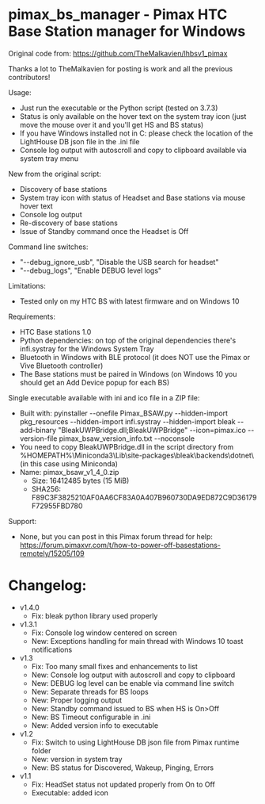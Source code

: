 # pimax_bs_manager - Pimax HTC Base Station manager for Windows

Original code from:
https://github.com/TheMalkavien/lhbsv1_pimax

Thanks a lot to TheMalkavien for posting is work and all the previous contributors!

Usage:
- Just run the executable or the Python script (tested on 3.7.3) 
- Status is only available on the hover text on the system tray icon (just move the mouse over it and you'll get HS and BS status)
- If you have Windows installed not in C: please check the location of the LightHouse DB json file in the .ini file
- Console log output with autoscroll and copy to clipboard available via system tray menu

New from the original script:
- Discovery of base stations
- System tray icon with status of Headset and Base stations via mouse hover text
- Console log output
- Re-discovery of base stations
- Issue of Standby command once the Headset is Off

Command line switches:
 - "--debug_ignore_usb", "Disable the USB search for headset"
 - "--debug_logs", "Enable DEBUG level logs"

Limitations:
- Tested only on my HTC BS with latest firmware and on Windows 10

Requirements:
- HTC Base stations 1.0
- Python dependencies: on top of the original dependencies there's infi.systray for the Windows System Tray
- Bluetooth in Windows with BLE protocol (it does NOT use the Pimax or Vive Bluetooth controller)
- The Base stations must be paired in Windows (on Windows 10 you should get an Add Device popup for each BS)

Single executable available with ini and ico file in a ZIP file:
- Built with: pyinstaller --onefile Pimax_BSAW.py --hidden-import pkg_resources --hidden-import infi.systray --hidden-import bleak --add-binary "BleakUWPBridge.dll;BleakUWPBridge" --icon=pimax.ico --version-file pimax_bsaw_version_info.txt --noconsole
- You need to copy BleakUWPBridge.dll in the script directory from %HOMEPATH%\Miniconda3\Lib\site-packages\bleak\backends\dotnet\ (in this case using Miniconda)
- Name: pimax_bsaw_v1_4_0.zip
  - Size: 16412485 bytes (15 MiB)
  - SHA256: F89C3F3825210AF0AA6CF83A0A407B960730DA9ED872C9D36179F72955FBD780

Support:
- None, but you can post in this Pimax forum thread for help: https://forum.pimaxvr.com/t/how-to-power-off-basestations-remotely/15205/109

# Changelog:
- v1.4.0
  - Fix: bleak python library used properly
- v1.3.1
  - Fix: Console log window centered on screen 
  - New: Exceptions handling for main thread with Windows 10 toast notifications
- v1.3
  - Fix: Too many small fixes and enhancements to list 
  - New: Console log output with autoscroll and copy to clipboard
  - New: DEBUG log level can be enable via command line switch
  - New: Separate threads for BS loops
  - New: Proper logging output
  - New: Standby command issued to BS when HS is On>Off
  - New: BS Timeout configurable in .ini
  - New: Added version info to executable
- v1.2
  - Fix: Switch to using LightHouse DB json file from Pimax runtime folder 
  - New: version in system tray
  - New: BS status for Discovered, Wakeup, Pinging, Errors
- v1.1
  - Fix: HeadSet status not updated properly from On to Off
  - Executable: added icon
